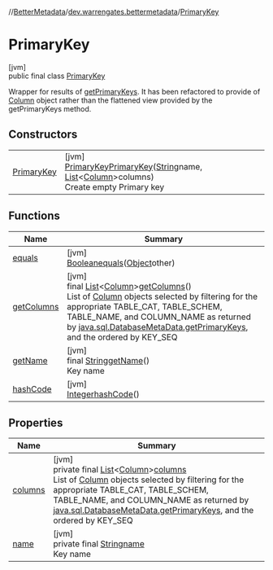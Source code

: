 //[BetterMetadata](../../../index.md)/[dev.warrengates.bettermetadata](../index.md)/[PrimaryKey](index.md)

# PrimaryKey

[jvm]\
public final class [PrimaryKey](index.md)

Wrapper for results of [getPrimaryKeys](https://docs.oracle.com/en/java/javase/17/docs/api/java.sql/java/sql/DatabaseMetaData.html#getPrimaryKeys(java.lang.String,java.lang.String,java.lang.String)). It has been refactored to provide of [Column](../-column/index.md) object rather than the flattened view provided by the getPrimaryKeys method.

## Constructors

| | |
|---|---|
| [PrimaryKey](-primary-key.md) | [jvm]<br>[PrimaryKey](index.md)[PrimaryKey](-primary-key.md)([String](https://docs.oracle.com/javase/8/docs/api/java/lang/String.html)name, [List](https://docs.oracle.com/javase/8/docs/api/java/util/List.html)&lt;[Column](../-column/index.md)&gt;columns)<br>Create empty Primary key |

## Functions

| Name | Summary |
|---|---|
| [equals](equals.md) | [jvm]<br>[Boolean](https://docs.oracle.com/javase/8/docs/api/java/lang/Boolean.html)[equals](equals.md)([Object](https://docs.oracle.com/javase/8/docs/api/java/lang/Object.html)other) |
| [getColumns](get-columns.md) | [jvm]<br>final [List](https://docs.oracle.com/javase/8/docs/api/java/util/List.html)&lt;[Column](../-column/index.md)&gt;[getColumns](get-columns.md)()<br>List of [Column](../-column/index.md) objects selected by filtering for the appropriate TABLE_CAT, TABLE_SCHEM, TABLE_NAME, and COLUMN_NAME as returned by [java.sql.DatabaseMetaData.getPrimaryKeys](https://docs.oracle.com/javase/8/docs/api/java/sql/DatabaseMetaData.html#getPrimaryKeys-kotlin.String-kotlin.String-kotlin.String-), and the ordered by KEY_SEQ |
| [getName](get-name.md) | [jvm]<br>final [String](https://docs.oracle.com/javase/8/docs/api/java/lang/String.html)[getName](get-name.md)()<br>Key name |
| [hashCode](hash-code.md) | [jvm]<br>[Integer](https://docs.oracle.com/javase/8/docs/api/java/lang/Integer.html)[hashCode](hash-code.md)() |

## Properties

| Name | Summary |
|---|---|
| [columns](index.md#-1504290412%2FProperties%2F-1216412040) | [jvm]<br>private final [List](https://docs.oracle.com/javase/8/docs/api/java/util/List.html)&lt;[Column](../-column/index.md)&gt;[columns](index.md#-1504290412%2FProperties%2F-1216412040)<br>List of [Column](../-column/index.md) objects selected by filtering for the appropriate TABLE_CAT, TABLE_SCHEM, TABLE_NAME, and COLUMN_NAME as returned by [java.sql.DatabaseMetaData.getPrimaryKeys](https://docs.oracle.com/javase/8/docs/api/java/sql/DatabaseMetaData.html#getPrimaryKeys-kotlin.String-kotlin.String-kotlin.String-), and the ordered by KEY_SEQ |
| [name](index.md#289265918%2FProperties%2F-1216412040) | [jvm]<br>private final [String](https://docs.oracle.com/javase/8/docs/api/java/lang/String.html)[name](index.md#289265918%2FProperties%2F-1216412040)<br>Key name |
